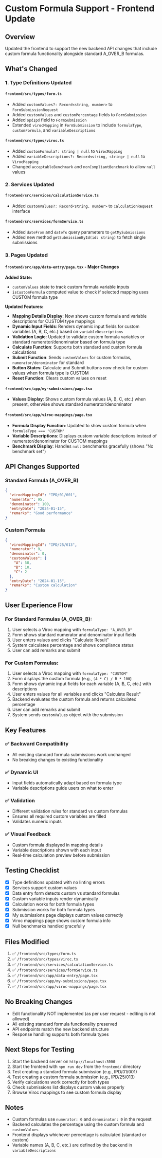 # Custom Formula Support - Frontend Update

## Overview
Updated the frontend to support the new backend API changes that include custom formula functionality alongside standard A_OVER_B formulas.

## What's Changed

### 1. Type Definitions Updated

#### `frontend/src/types/form.ts`
- Added `customValues?: Record<string, number>` to `FormSubmissionRequest`
- Added `customValues` and `customPercentage` fields to `FormSubmission`
- Added `opdIpd` field to `FormSubmission`
- Extended `virocMapping` in `FormSubmission` to include `formulaType`, `customFormula`, and `variableDescriptions`

#### `frontend/src/types/viroc.ts`
- Added `customFormula?: string | null` to `VirocMapping`
- Added `variableDescriptions?: Record<string, string> | null` to `VirocMapping`
- Changed `acceptableBenchmark` and `nonCompliantBenchmark` to allow `null` values

### 2. Services Updated

#### `frontend/src/services/calculationService.ts`
- Added `customValues?: Record<string, number>` to `CalculationRequest` interface

#### `frontend/src/services/formService.ts`
- Added `dateFrom` and `dateTo` query parameters to `getMySubmissions`
- Added new method `getSubmissionById(id: string)` to fetch single submissions

### 3. Pages Updated

#### `frontend/src/app/data-entry/page.tsx` - Major Changes
**Added State:**
- `customValues` state to track custom formula variable inputs
- `isCustomFormula` computed value to check if selected mapping uses CUSTOM formula type

**Updated Features:**
- **Mapping Details Display**: Now shows custom formula and variable descriptions for CUSTOM type mappings
- **Dynamic Input Fields**: Renders dynamic input fields for custom variables (A, B, C, etc.) based on `variableDescriptions`
- **Validation Logic**: Updated to validate custom formula variables or standard numerator/denominator based on formula type
- **Calculate Function**: Supports both standard and custom formula calculations
- **Submit Function**: Sends `customValues` for custom formulas, `numerator/denominator` for standard
- **Button States**: Calculate and Submit buttons now check for custom values when formula type is CUSTOM
- **Reset Function**: Clears custom values on reset

#### `frontend/src/app/my-submissions/page.tsx`
- **Values Display**: Shows custom formula values (A, B, C, etc.) when present, otherwise shows standard numerator/denominator

#### `frontend/src/app/viroc-mappings/page.tsx`
- **Formula Display Function**: Updated to show custom formula when `formulaType === 'CUSTOM'`
- **Variable Descriptions**: Displays custom variable descriptions instead of numerator/denominator for CUSTOM mappings
- **Benchmark Display**: Handles `null` benchmarks gracefully (shows "No benchmark set")

## API Changes Supported

### Standard Formula (A_OVER_B)
```json
{
  "virocMappingId": "IPD/01/001",
  "numerator": 95,
  "denominator": 100,
  "entryDate": "2024-01-15",
  "remarks": "Good performance"
}
```

### Custom Formula
```json
{
  "virocMappingId": "IPD/25/013",
  "numerator": 0,
  "denominator": 0,
  "customValues": {
    "A": 50,
    "B": 10,
    "C": 2
  },
  "entryDate": "2024-01-15",
  "remarks": "Custom calculation"
}
```

## User Experience Flow

### For Standard Formulas (A_OVER_B):
1. User selects a Viroc mapping with `formulaType: "A_OVER_B"`
2. Form shows standard numerator and denominator input fields
3. User enters values and clicks "Calculate Result"
4. System calculates percentage and shows compliance status
5. User can add remarks and submit

### For Custom Formulas:
1. User selects a Viroc mapping with `formulaType: "CUSTOM"`
2. Form displays the custom formula (e.g., `(A * C) / B * 100`)
3. Form shows dynamic input fields for each variable (A, B, C, etc.) with descriptions
4. User enters values for all variables and clicks "Calculate Result"
5. Backend evaluates the custom formula and returns calculated percentage
6. User can add remarks and submit
7. System sends `customValues` object with the submission

## Key Features

### ✅ Backward Compatibility
- All existing standard formula submissions work unchanged
- No breaking changes to existing functionality

### ✅ Dynamic UI
- Input fields automatically adapt based on formula type
- Variable descriptions guide users on what to enter

### ✅ Validation
- Different validation rules for standard vs custom formulas
- Ensures all required custom variables are filled
- Validates numeric inputs

### ✅ Visual Feedback
- Custom formula displayed in mapping details
- Variable descriptions shown with each input
- Real-time calculation preview before submission

## Testing Checklist

- [x] Type definitions updated with no linting errors
- [x] Services support custom values
- [x] Data entry form detects custom vs standard formulas
- [x] Custom variable inputs render dynamically
- [x] Calculation works for both formula types
- [x] Submission works for both formula types
- [x] My submissions page displays custom values correctly
- [x] Viroc mappings page shows custom formula info
- [x] Null benchmarks handled gracefully

## Files Modified

1. ✅ `/frontend/src/types/form.ts`
2. ✅ `/frontend/src/types/viroc.ts`
3. ✅ `/frontend/src/services/calculationService.ts`
4. ✅ `/frontend/src/services/formService.ts`
5. ✅ `/frontend/src/app/data-entry/page.tsx`
6. ✅ `/frontend/src/app/my-submissions/page.tsx`
7. ✅ `/frontend/src/app/viroc-mappings/page.tsx`

## No Breaking Changes

- Edit functionality NOT implemented (as per user request - editing is not allowed)
- All existing standard formula functionality preserved
- API endpoints match the new backend structure
- Response handling supports both formula types

## Next Steps for Testing

1. Start the backend server on `http://localhost:3000`
2. Start the frontend with `npm run dev` from the `frontend/` directory
3. Test creating a standard formula submission (e.g., IPD/01/001)
4. Test creating a custom formula submission (e.g., IPD/25/013)
5. Verify calculations work correctly for both types
6. Check submissions list displays custom values properly
7. Browse Viroc mappings to see custom formula display

## Notes

- Custom formulas use `numerator: 0` and `denominator: 0` in the request
- Backend calculates the percentage using the custom formula and `customValues`
- Frontend displays whichever percentage is calculated (standard or custom)
- Variable names (A, B, C, etc.) are defined by the backend in `variableDescriptions`

